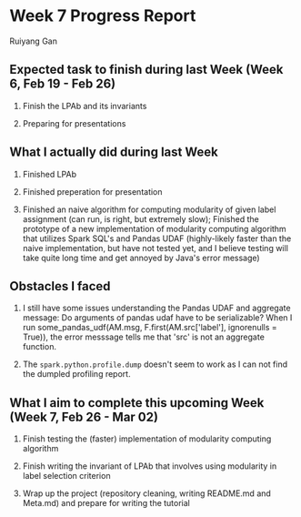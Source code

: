 # Week 7 Progress Report

Ruiyang Gan

## Expected task to finish during last Week (Week 6, Feb 19 - Feb 26)

1. Finish the LPAb and its invariants

2. Preparing for presentations

## What I actually did during last Week

1. Finished LPAb

2. Finished preperation for presentation

3. Finished an naive algorithm for computing modularity of given label assignment (can run, is right, but extremely slow); Finished the prototype of a new implementation of modularity computing algorithm that utilizes Spark SQL's and Pandas UDAF (highly-likely faster than the naive implementation, but have not tested yet, and I believe testing will take quite long time and get annoyed by Java's error message)

## Obstacles I faced

1. I still have some issues understanding the Pandas UDAF and aggregate message: Do arguments of pandas udaf have to be serializable? When I run some_pandas_udf(AM.msg, F.first(AM.src['label'], ignorenulls = True)), the error messsage tells me that 'src' is not an aggregate function.

2. The `spark.python.profile.dump` doesn't seem to work as I can not find the dumpled profiling report.


## What I aim to complete this upcoming Week (Week 7, Feb 26 - Mar 02)

1. Finish testing the (faster) implementation of modularity computing algorithm

2. Finish writing the invariant of LPAb that involves using modularity in label selection criterion 

3. Wrap up the project (repository cleaning, writing README.md and Meta.md) and prepare for writing the tutorial
